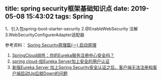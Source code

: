 title: spring security框架基础知识点
date: 2019-05-08 15:43:02
tags: Spring
---


1、引入包spring-boot-starter-security
2.@EnableWebSecurity 注解
3.WebSecurityConfigurerAdapter适配器


参考资料：
[Spring Security原理篇(一) 启动原理](https://www.jianshu.com/p/0c54788c94f3)

1. [SpringCloud组件：你的Eureka服务注册中心安全吗？](https://cloud.tencent.com/developer/article/1353426)
2. [spring cloud-给Eureka Server加上安全的用户认证](https://blog.csdn.net/FangX_u/article/details/82589727)
3. [新版Eureka Server 加上Spring Security安全认证之后，客户端无法注册和客户端启动Up后就Down的问题](https://blog.csdn.net/weixin_42465125/article/details/88337698)
